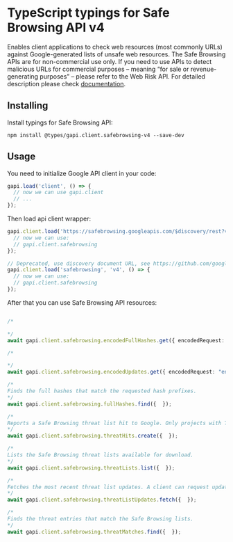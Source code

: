 # TypeScript typings for Safe Browsing API v4

Enables client applications to check web resources (most commonly URLs) against Google-generated lists of unsafe web resources. The Safe Browsing APIs are for non-commercial use only. If you need to use APIs to detect malicious URLs for commercial purposes – meaning “for sale or revenue-generating purposes” – please refer to the Web Risk API.
For detailed description please check [documentation](https://developers.google.com/safe-browsing/).

## Installing

Install typings for Safe Browsing API:

```
npm install @types/gapi.client.safebrowsing-v4 --save-dev
```

## Usage

You need to initialize Google API client in your code:

```typescript
gapi.load('client', () => {
  // now we can use gapi.client
  // ...
});
```

Then load api client wrapper:

```typescript
gapi.client.load('https://safebrowsing.googleapis.com/$discovery/rest?version=v4', () => {
  // now we can use:
  // gapi.client.safebrowsing
});
```

```typescript
// Deprecated, use discovery document URL, see https://github.com/google/google-api-javascript-client/blob/master/docs/reference.md#----gapiclientloadname----version----callback--
gapi.client.load('safebrowsing', 'v4', () => {
  // now we can use:
  // gapi.client.safebrowsing
});
```



After that you can use Safe Browsing API resources: <!-- TODO: make this work for multiple namespaces -->

```typescript

/*

*/
await gapi.client.safebrowsing.encodedFullHashes.get({ encodedRequest: "encodedRequest",  });

/*

*/
await gapi.client.safebrowsing.encodedUpdates.get({ encodedRequest: "encodedRequest",  });

/*
Finds the full hashes that match the requested hash prefixes.
*/
await gapi.client.safebrowsing.fullHashes.find({  });

/*
Reports a Safe Browsing threat list hit to Google. Only projects with TRUSTED_REPORTER visibility can use this method.
*/
await gapi.client.safebrowsing.threatHits.create({  });

/*
Lists the Safe Browsing threat lists available for download.
*/
await gapi.client.safebrowsing.threatLists.list({  });

/*
Fetches the most recent threat list updates. A client can request updates for multiple lists at once.
*/
await gapi.client.safebrowsing.threatListUpdates.fetch({  });

/*
Finds the threat entries that match the Safe Browsing lists.
*/
await gapi.client.safebrowsing.threatMatches.find({  });
```
